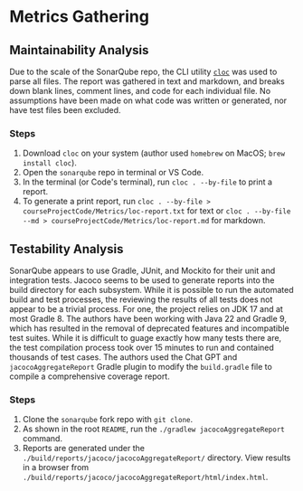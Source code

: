 # Metrics Gathering

## Maintainability Analysis

Due to the scale of the SonarQube repo, the CLI utility [`cloc`][cloc] was used to parse all files.
The report was gathered in text and markdown, and breaks down blank lines, comment lines, and code
for each individual file. No assumptions have been made on what code was written or generated, nor
have test files been excluded.

### Steps

1. Download `cloc` on your system (author used `homebrew` on MacOS; `brew install cloc`).
2. Open the `sonarqube` repo in terminal or VS Code.
3. In the terminal (or Code's terminal), run `cloc . --by-file` to print a report.
4. To generate a print report, run `cloc . --by-file > courseProjectCode/Metrics/loc-report.txt` for
   text or `cloc . --by-file --md > courseProjectCode/Metrics/loc-report.md` for markdown.

[cloc]: https://github.com/AlDanial/cloc

## Testability Analysis

SonarQube appears to use Gradle, JUnit, and Mockito for their unit and integration tests. Jacoco
seems to be used to generate reports into the build directory for each subsystem. While it is
possible to run the automated build and test processes, the reviewing the results of all tests does
not appear to be a trivial process. For one, the project relies on JDK 17 and at most Gradle 8.
The authors have been working with Java 22 and Gradle 9, which has resulted in the removal of
deprecated features and incompatible test suites. While it is difficult to guage exactly how many
tests there are, the test compilation process took over 15 minutes to run and contained thousands
of test cases. The authors used the Chat GPT and `jacocoAggregateReport` Gradle plugin to modify the
`build.gradle` file to compile a comprehensive coverage report.

### Steps
1. Clone the `sonarqube` fork repo with `git clone`.
1. As shown in the root `README`, run the `./gradlew jacocoAggregateReport` command.
1. Reports are generated under the `./build/reports/jacoco/jacocoAggregateReport/` directory.
   View results in a browser from `./build/reports/jacoco/jacocoAggregateReport/html/index.html`.
